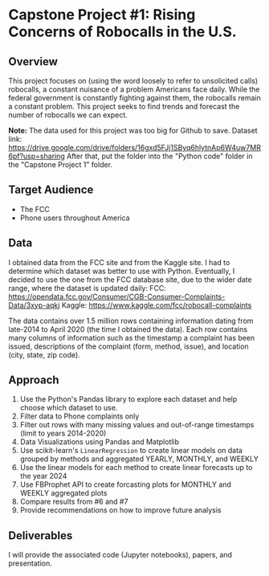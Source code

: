 # Capstone Project #1: Rising Concerns of Robocalls in the U.S.
## Overview
This project focuses on (using the word loosely to refer to unsolicited calls) robocalls, a constant nuisance of a problem Americans face daily. While the federal government is constantly fighting against them, the robocalls remain a constant problem. This project seeks to find trends and forecast the number of robocalls we can expect.

**Note:** The data used for this project was too big for Github to save. Dataset link:
https://drive.google.com/drive/folders/16gxd5FJj1SByq6hlytnAp6W4uw7MR6pf?usp=sharing
After that, put the folder into the "Python code" folder in the "Capstone Project 1" folder.

## Target Audience
- The FCC
- Phone users throughout America

## Data
I obtained data from the FCC site and from the Kaggle site. I had to determine which dataset was better to use with Python. Eventually, I decided to use the one from the FCC database site, due to the wider date range, where the dataset is updated daily:
FCC: https://opendata.fcc.gov/Consumer/CGB-Consumer-Complaints-Data/3xyp-aqkj
Kaggle: https://www.kaggle.com/fcc/robocall-complaints

The data contains over 1.5 million rows containing information dating from late-2014 to April 2020 (the time I obtained the data). Each row contains many columns of information such as the timestamp a complaint has been issued, descriptions of the complaint (form, method, issue), and location (city, state, zip code).

## Approach
1. Use the Python's Pandas library to explore each dataset and help choose which dataset to use.
2. Filter data to Phone complaints only
3. Filter out rows with many missing values and out-of-range timestamps (limit to years 2014-2020)
4. Data Visualizations using Pandas and Matplotlib
5. Use scikit-learn's `LinearRegression` to create linear models on data grouped by methods and aggregated YEARLY, MONTHLY, and WEEKLY
6. Use the linear models for each method to create linear forecasts up to the year 2024
7. Use FBProphet API to create forcasting plots for MONTHLY and WEEKLY aggregated plots
8. Compare results from #6 and #7
9. Provide recommendations on how to improve future analysis

## Deliverables
I will provide the associated code (Jupyter notebooks), papers, and presentation.
